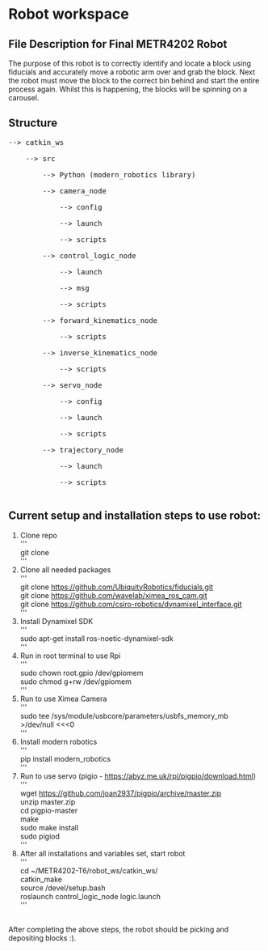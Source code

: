 # Robot workspace
## File Description for Final METR4202 Robot
The purpose of this robot is to correctly identify and locate a block using fiducials and accurately move a robotic arm over and grab the block. Next the robot must move the block to the correct bin behind and start the entire process again. Whilst this is happening, the blocks will be spinning on a carousel. 

## Structure
<pre>
--> catkin_ws <br/>
    --> src <br/>
        --> Python (modern_robotics library) <br/>
        --> camera_node <br/>
            --> config <br/>
            --> launch <br/>
            --> scripts <br/>
        --> control_logic_node <br/>
            --> launch <br/>
            --> msg <br/>
            --> scripts <br/>
        --> forward_kinematics_node <br/>
            --> scripts <br/>
        --> inverse_kinematics_node <br/>
            --> scripts <br/>
        --> servo_node <br/>
            --> config <br/>
            --> launch <br/>
            --> scripts <br/>
        --> trajectory_node <br/>
            --> launch <br/>
            --> scripts <br/>
</pre>

## Current setup and installation steps to use robot:
1. Clone repo <br/>
''' <br/>
git clone <br/>
''' <br/>
2. Clone all needed packages <br/>
''' <br/>
git clone https://github.com/UbiquityRobotics/fiducials.git <br/>
git clone https://github.com/wavelab/ximea_ros_cam.git <br/>
git clone https://github.com/csiro-robotics/dynamixel_interface.git <br/>
''' <br/>     
3. Install Dynamixel SDK <br/>
''' <br/>
sudo apt-get install ros-noetic-dynamixel-sdk <br/>
''' <br/>
4. Run in root terminal to use Rpi <br/>
''' <br/>
sudo chown root.gpio /dev/gpiomem <br/>
sudo chmod g+rw /dev/gpiomem <br/>
''' <br/>
5. Run to use Ximea Camera <br/>
''' <br/>
sudo tee /sys/module/usbcore/parameters/usbfs_memory_mb >/dev/null <<<0 <br/>
''' <br/>
6. Install modern robotics <br/>
''' <br/>
pip install modern_robotics <br/>
''' <br/>
7. Run to use servo (pigio - https://abyz.me.uk/rpi/pigpio/download.html) <br/>
''' <br/>
wget https://github.com/joan2937/pigpio/archive/master.zip <br/>
unzip master.zip <br/>
cd pigpio-master <br/>
make <br/>
sudo make install <br/>
sudo pigiod <br/>
''' <br/>
8. After all installations and variables set, start robot <br/>
''' <br/>
cd ~/METR4202-T6/robot_ws/catkin_ws/ <br/>
catkin_make <br/>
source /devel/setup.bash <br/>
roslaunch control_logic_node logic.launch <br/>
''' <br/>
<br/>
After completing the above steps, the robot should be picking and depositing blocks :). <br/>
